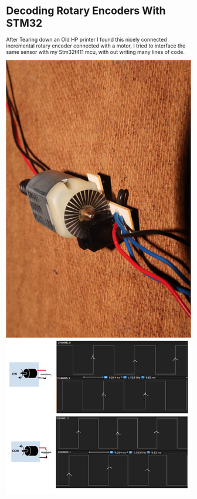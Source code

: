 # Decoding Rotary Encoders With STM32
After Tearing down an Old HP printer I found this nicely connected incremental rotary encoder connected with a motor, 
I tried to interface the same sensor with my Stm32f411 mcu, with out writing many lines of code.


![Incremental_Rotary_Encoder](IMG_7087.JPG)
![Timing_diagram](Untitled2.png)
